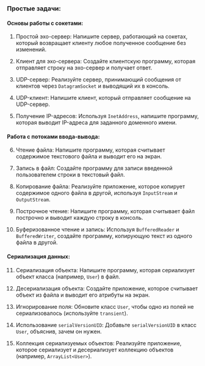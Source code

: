 ### Простые задачи:

#### Основы работы с сокетами:

1. Простой эхо-сервер:
   Напишите сервер, работающий на сокетах, который возвращает клиенту любое полученное сообщение без изменений.

2. Клиент для эхо-сервера:
   Создайте клиентскую программу, которая отправляет строку на эхо-сервер и получает ответ.

3. UDP-сервер:
   Реализуйте сервер, принимающий сообщения от клиентов через `DatagramSocket` и выводящий их в консоль.

4. UDP-клиент:
   Напишите клиент, который отправляет сообщение на UDP-сервер.

5. Получение IP-адресов:
   Используя `InetAddress`, напишите программу, которая выводит IP-адреса для заданного доменного имени.

#### Работа с потоками ввода-вывода:

6. Чтение файла:
   Напишите программу, которая считывает содержимое текстового файла и выводит его на экран.

7. Запись в файл:
   Создайте программу для записи введенной пользователем строки в текстовый файл.

8. Копирование файла:
   Реализуйте приложение, которое копирует содержимое одного файла в другой, используя `InputStream` и `OutputStream`.

9. Построчное чтение:
   Напишите программу, которая считывает файл построчно и выводит каждую строку в консоль.

10. Буферизованное чтение и запись:
    Используя `BufferedReader` и `BufferedWriter`, создайте программу, копирующую текст из одного файла в другой.

#### Сериализация данных:

11. Сериализация объекта:
    Напишите программу, которая сериализует объект класса (например, `User`) в файл.

12. Десериализация объекта:
    Создайте приложение, которое считывает объект из файла и выводит его атрибуты на экран.

13. Игнорирование поля:
    Обновите класс `User`, чтобы одно из полей не сериализовалось (используйте `transient`).

14. Использование `serialVersionUID`:
    Добавьте `serialVersionUID` в класс `User`, объяснив, зачем он нужен.

15. Коллекция сериализуемых объектов:
    Реализуйте приложение, которое сериализует и десериализует коллекцию объектов (например, `ArrayList<User>`).
